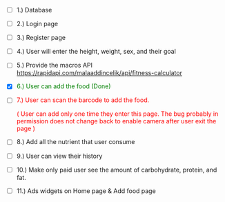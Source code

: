 - [ ] 1.) Database
- [ ] 2.) Login page
- [ ] 3.) Register page
- [ ] 4.) User will enter the height, weight, sex, and their goal
- [ ] 5.) Provide the macros
API
https://rapidapi.com/malaaddincelik/api/fitness-calculator
- [x] <span style="color: green;">6.) User can add the food (Done)</span>
- [ ] <span style="color: red;">7.) User can scan the barcode to add the food.</span>

  <span style="color: red;">( User can add only one time they enter this page. The bug probably in permission does not change back to enable camera after user exit the page )</span>
- [ ] 8.) Add all the nutrient that user consume
- [ ] 9.) User can view their history
- [ ] 10.) Make only paid user see the amount of carbohydrate, protein, and fat.
- [ ] 11.) Ads widgets on Home page & Add food page

